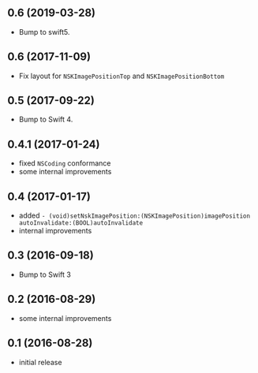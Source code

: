 ## 0.6 (2019-03-28)
- Bump to swift5.

## 0.6 (2017-11-09)
- Fix layout for `NSKImagePositionTop` and `NSKImagePositionBottom`

## 0.5 (2017-09-22)

- Bump to Swift 4.

## 0.4.1 (2017-01-24)

- fixed `NSCoding` conformance
- some internal improvements

## 0.4 (2017-01-17)

- added `- (void)setNskImagePosition:(NSKImagePosition)imagePosition autoInvalidate:(BOOL)autoInvalidate`
- internal improvements

## 0.3 (2016-09-18)

- Bump to Swift 3

## 0.2 (2016-08-29)

- some internal improvements

## 0.1 (2016-08-28)

- initial release
